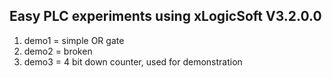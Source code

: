 ## Easy PLC experiments using xLogicSoft V3.2.0.0

1. demo1 = simple OR gate
2. demo2 = broken
3. demo3 = 4 bit down counter, used for demonstration

